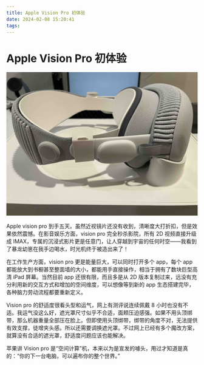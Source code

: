 ```yaml
---
title: Apple Vision Pro 初体验
date: 2024-02-08 15:20:41
tags:
---
```


# Apple Vision Pro 初体验

![apple-vision-pro](/images/2024/apple-vision-pro.jpg)

Apple vision pro 到手五天。虽然近视镜片还没有收到，清晰度大打折扣，但是效果依然震憾。在影音娱乐方面，vision pro 完全秒杀影院，所有 2D 视频直接升级成 IMAX，专属的沉浸式影片更是任意门，让人穿越到宇宙的任何时空——我看到了暴龙幼崽在我手边喝水，时光机终于被造出来了！

在工作生产方面，vision pro 更是能量巨大，可以同时打开多个 app，每个 app 都能放大到书橱甚至整面墙的大小，都能用手直接操作，相当于拥有了数块巨型高清 iPad 屏幕。当然目前 app 还很有限，而且多是从 2D 版本复制过来，远没有充分利用新的交互方式和增加的空间维度，可以想像等到新的 app 生态搭建完毕，各种脑力劳动流程都要重新定义。

Vision pro 的舒适度很看头型和运气，网上有测评说连续佩戴 8 小时也没有不适。我运气没这么好，遮光罩尺寸似乎不合适，面颊压迫感强。如果不用头顶绑带，那么机器重量全部压在脸上。但即使用头顶绑带，绑带的角度不对，无法提供有效支撑，徒增夹头感。所以还需要调换遮光罩。不过网上已经有多个魔改方案，就算没有合适的遮光罩，舒适度问题应该也能解决。

苹果讲 Vision pro 是“空间计算”机，本来以为是宣发的噱头，用过才知道是真的：“你的下一台电脑，可以遍布你的整个世界。”
